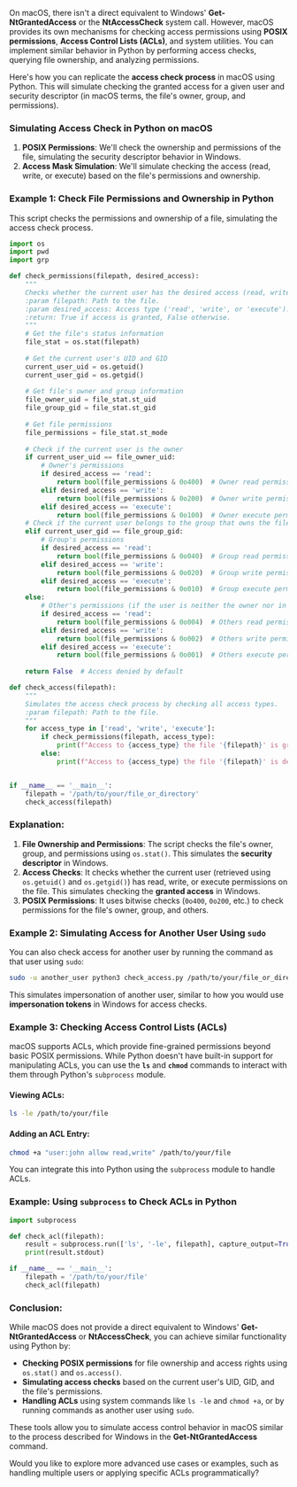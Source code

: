 On macOS, there isn't a direct equivalent to Windows' **Get-NtGrantedAccess** or the **NtAccessCheck** system call. However, macOS provides its own mechanisms for checking access permissions using **POSIX permissions**, **Access Control Lists (ACLs)**, and system utilities. You can implement similar behavior in Python by performing access checks, querying file ownership, and analyzing permissions.

Here's how you can replicate the **access check process** in macOS using Python. This will simulate checking the granted access for a given user and security descriptor (in macOS terms, the file's owner, group, and permissions).

### Simulating Access Check in Python on macOS

1. **POSIX Permissions**: We'll check the ownership and permissions of the file, simulating the security descriptor behavior in Windows.
2. **Access Mask Simulation**: We'll simulate checking the access (read, write, or execute) based on the file's permissions and ownership.

### Example 1: Check File Permissions and Ownership in Python

This script checks the permissions and ownership of a file, simulating the access check process.

```python
import os
import pwd
import grp

def check_permissions(filepath, desired_access):
    """
    Checks whether the current user has the desired access (read, write, execute) on a file.
    :param filepath: Path to the file.
    :param desired_access: Access type ('read', 'write', or 'execute').
    :return: True if access is granted, False otherwise.
    """
    # Get the file's status information
    file_stat = os.stat(filepath)
    
    # Get the current user's UID and GID
    current_user_uid = os.getuid()
    current_user_gid = os.getgid()
    
    # Get file's owner and group information
    file_owner_uid = file_stat.st_uid
    file_group_gid = file_stat.st_gid
    
    # Get file permissions
    file_permissions = file_stat.st_mode
    
    # Check if the current user is the owner
    if current_user_uid == file_owner_uid:
        # Owner's permissions
        if desired_access == 'read':
            return bool(file_permissions & 0o400)  # Owner read permission
        elif desired_access == 'write':
            return bool(file_permissions & 0o200)  # Owner write permission
        elif desired_access == 'execute':
            return bool(file_permissions & 0o100)  # Owner execute permission
    # Check if the current user belongs to the group that owns the file
    elif current_user_gid == file_group_gid:
        # Group's permissions
        if desired_access == 'read':
            return bool(file_permissions & 0o040)  # Group read permission
        elif desired_access == 'write':
            return bool(file_permissions & 0o020)  # Group write permission
        elif desired_access == 'execute':
            return bool(file_permissions & 0o010)  # Group execute permission
    else:
        # Other's permissions (if the user is neither the owner nor in the group)
        if desired_access == 'read':
            return bool(file_permissions & 0o004)  # Others read permission
        elif desired_access == 'write':
            return bool(file_permissions & 0o002)  # Others write permission
        elif desired_access == 'execute':
            return bool(file_permissions & 0o001)  # Others execute permission
    
    return False  # Access denied by default

def check_access(filepath):
    """
    Simulates the access check process by checking all access types.
    :param filepath: Path to the file.
    """
    for access_type in ['read', 'write', 'execute']:
        if check_permissions(filepath, access_type):
            print(f"Access to {access_type} the file '{filepath}' is granted.")
        else:
            print(f"Access to {access_type} the file '{filepath}' is denied.")


if __name__ == '__main__':
    filepath = '/path/to/your/file_or_directory'
    check_access(filepath)
```

### Explanation:
1. **File Ownership and Permissions**: The script checks the file's owner, group, and permissions using `os.stat()`. This simulates the **security descriptor** in Windows.
2. **Access Checks**: It checks whether the current user (retrieved using `os.getuid()` and `os.getgid()`) has read, write, or execute permissions on the file. This simulates checking the **granted access** in Windows.
3. **POSIX Permissions**: It uses bitwise checks (`0o400`, `0o200`, etc.) to check permissions for the file's owner, group, and others.

### Example 2: Simulating Access for Another User Using `sudo`

You can also check access for another user by running the command as that user using `sudo`:

```bash
sudo -u another_user python3 check_access.py /path/to/your/file_or_directory
```

This simulates impersonation of another user, similar to how you would use **impersonation tokens** in Windows for access checks.

### Example 3: Checking Access Control Lists (ACLs)

macOS supports ACLs, which provide fine-grained permissions beyond basic POSIX permissions. While Python doesn't have built-in support for manipulating ACLs, you can use the **`ls`** and **`chmod`** commands to interact with them through Python's `subprocess` module.

#### Viewing ACLs:

```bash
ls -le /path/to/your/file
```

#### Adding an ACL Entry:

```bash
chmod +a "user:john allow read,write" /path/to/your/file
```

You can integrate this into Python using the `subprocess` module to handle ACLs.

### Example: Using `subprocess` to Check ACLs in Python

```python
import subprocess

def check_acl(filepath):
    result = subprocess.run(['ls', '-le', filepath], capture_output=True, text=True)
    print(result.stdout)

if __name__ == '__main__':
    filepath = '/path/to/your/file'
    check_acl(filepath)
```

### Conclusion:

While macOS does not provide a direct equivalent to Windows' **Get-NtGrantedAccess** or **NtAccessCheck**, you can achieve similar functionality using Python by:
- **Checking POSIX permissions** for file ownership and access rights using `os.stat()` and `os.access()`.
- **Simulating access checks** based on the current user's UID, GID, and the file's permissions.
- **Handling ACLs** using system commands like `ls -le` and `chmod +a`, or by running commands as another user using `sudo`.

These tools allow you to simulate access control behavior in macOS similar to the process described for Windows in the **Get-NtGrantedAccess** command.

Would you like to explore more advanced use cases or examples, such as handling multiple users or applying specific ACLs programmatically?